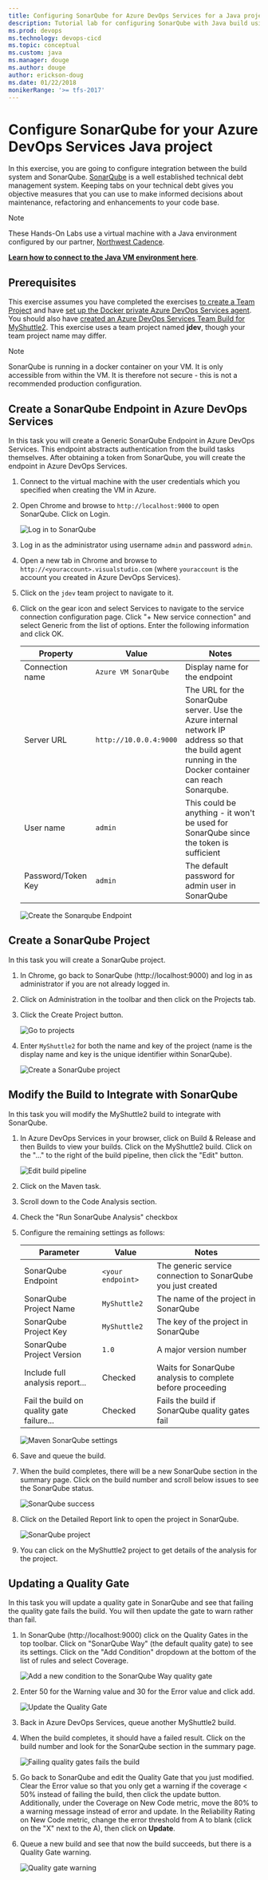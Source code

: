 ```yaml
---
title: Configuring SonarQube for Azure DevOps Services for a Java project 
description: Tutorial lab for configuring SonarQube with Java build using Azure DevOps
ms.prod: devops
ms.technology: devops-cicd
ms.topic: conceptual 
ms.custom: java
ms.manager: douge
ms.author: douge
author: erickson-doug
ms.date: 01/22/2018
monikerRange: '>= tfs-2017'
---
```



# Configure SonarQube for your Azure DevOps Services Java project

In this exercise, you are going to configure integration between the build system and SonarQube. [SonarQube](https://www.sonarqube.org/) is a well established technical debt management system. Keeping tabs on your technical debt gives you objective measures that you can use to make informed decisions about maintenance, refactoring and enhancements to your code base.

> [!NOTE]
> These Hands-On Labs use a virtual machine with a Java environment configured by our partner, [Northwest Cadence](https://www.nwcadence.com/).
>
> **[Learn how to connect to the Java VM environment here](https://github.com/nwcadence/java-dev-vsts)**.

## Prerequisites

This exercise assumes you have completed the exercises [to create a Team Project](../settingvstsproject/index.md) and have [set up the Docker private Azure DevOps Services agent](../dockerbuildagent/index.md). You should also have [created an Azure DevOps Services Team Build for MyShuttle2](../builddocker/index.md). This exercise uses a team project named **jdev**, though your team project name may differ.

> [!NOTE]
> SonarQube is running in a docker container on your VM. It is only accessible from within the VM. It is therefore not secure - this is not a recommended production configuration.

## Create a SonarQube Endpoint in Azure DevOps Services

In this task you will create a Generic SonarQube Endpoint in Azure DevOps Services. This endpoint abstracts authentication from the build tasks themselves. After obtaining a token from SonarQube, you will create the endpoint in Azure DevOps Services.

1. Connect to the virtual machine with the user credentials which you specified when creating the VM in Azure.

1. Open Chrome and browse to `http://localhost:9000` to open SonarQube. Click on Login.

    ![Log in to SonarQube](../_img/sonarqube/login.png)

1. Log in as the administrator using username `admin` and password `admin`.

1. Open a new tab in Chrome and browse to `http://<youraccount>.visualstudio.com` (where `youraccount` is the account you created in Azure DevOps Services).

1. Click on the `jdev` team project to navigate to it.

1. Click on the gear icon and select Services to navigate to the service connection configuration page. Click "+ New service connection" and select Generic from the list of options. Enter the following information and click OK.

    | Property | Value | Notes |
    | --------------- | ---------------------------- | ----------------------------------------------------------- |
    | Connection name | `Azure VM SonarQube` | Display name for the endpoint |
    | Server URL | `http://10.0.0.4:9000` | The URL for the SonarQube server. Use the Azure internal network IP address so that the build agent running in the Docker container can reach Sonarqube. |
    | User name | `admin` | This could be anything - it won't be used for SonarQube since the token is sufficient |
    | Password/Token Key | `admin` | The default password for admin user in SonarQube |

    ![Create the Sonarqube Endpoint](../_img/sonarqube/create-endpoint.png)

## Create a SonarQube Project

In this task you will create a SonarQube project.

1. In Chrome, go back to SonarQube (http://localhost:9000) and log in as administrator if you are not already logged in.

1. Click on Administration in the toolbar and then click on the Projects tab.

1. Click the Create Project button.

    ![Go to projects](../_img/sonarqube/goto-projects.png)

1. Enter `MyShuttle2` for both the name and key of the project (name is the display name and key is the unique identifier within SonarQube).

    ![Create a SonarQube project](../_img/sonarqube/create-project.png)

## Modify the Build to Integrate with SonarQube

In this task you will modify the MyShuttle2 build to integrate with SonarQube.

1. In Azure DevOps Services in your browser, click on Build & Release and then Builds to view your builds. Click on the MyShuttle2 build. Click on the "..." to the right of the build pipeline, then click the "Edit" button.

    ![Edit build pipeline](../_img/sonarqube/edit-builddefinition.png)

1. Click on the Maven task.

1. Scroll down to the Code Analysis section.

1. Check the "Run SonarQube Analysis" checkbox

1. Configure the remaining settings as follows:

    | Parameter | Value | Notes |
    | --------------- | ---------------------------- | ----------------------------------------------------------- |
    | SonarQube Endpoint | `<your endpoint>` | The generic service connection to SonarQube you just created |
    | SonarQube Project Name | `MyShuttle2` | The name of the project in SonarQube |
    | SonarQube Project Key | `MyShuttle2` | The key of the project in SonarQube |
    | SonarQube Project Version | `1.0` | A major version number |
    | Include full analysis report... | Checked | Waits for SonarQube analysis to complete before proceeding |
    | Fail the build on quality gate failure... | Checked | Fails the build if SonarQube quality gates fail |

    ![Maven SonarQube settings](../_img/sonarqube/build-sonarqube.png)

1. Save and queue the build.

1. When the build completes, there will be a new SonarQube section in the summary page. Click on the build number and scroll below issues to see the SonarQube status.

    ![SonarQube success](../_img/sonarqube/quality-gate-success.png)

1. Click on the Detailed Report link to open the project in SonarQube.

    ![SonarQube project](../_img/sonarqube/sonarqube-success.png)

1. You can click on the MyShuttle2 project to get details of the analysis for the project.

## Updating a Quality Gate

In this task you will update a quality gate in SonarQube and see that failing the quality gate fails the build. You will then update the gate to warn rather than fail.

1. In SonarQube (http://localhost:9000) click on the Quality Gates in the top toolbar. Click on "SonarQube Way" (the default quality gate) to see its settings. Click on the "Add Condition" dropdown at the bottom of the list of rules and select Coverage.

    ![Add a new condition to the SonarQube Way quality gate](../_img/sonarqube/add-condition.png)

1. Enter 50 for the Warning value and 30 for the Error value and click add.

    ![Update the Quality Gate](../_img/sonarqube/config-coverage-fail.png)

1. Back in Azure DevOps Services, queue another MyShuttle2 build.

1. When the build completes, it should have a failed result. Click on the build number and look for the SonarQube section in the summary page.

    ![Failing quality gates fails the build](../_img/sonarqube/quality-gate-fail.png)

1. Go back to SonarQube and edit the Quality Gate that you just modified. Clear the Error value so that you only get a warning if the coverage < 50% instead of failing the build, then click the update button. Additionally, under the Coverage on New Code metric, move the 80% to a warning message instead of error and update. In the Reliability Rating on New Code metric, change the error threshold from A to blank (click on the "X" next to the A), then click on **Update**.

1. Queue a new build and see that now the build succeeds, but there is a Quality Gate warning.

    ![Quality gate warning](../_img/sonarqube/quality-gate-warn.png)
